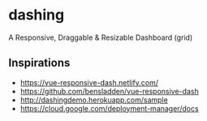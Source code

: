 # dashing

A Responsive, Draggable & Resizable Dashboard (grid)

## Inspirations

- https://vue-responsive-dash.netlify.com/
- https://github.com/bensladden/vue-responsive-dash
- http://dashingdemo.herokuapp.com/sample
- https://cloud.google.com/deployment-manager/docs
